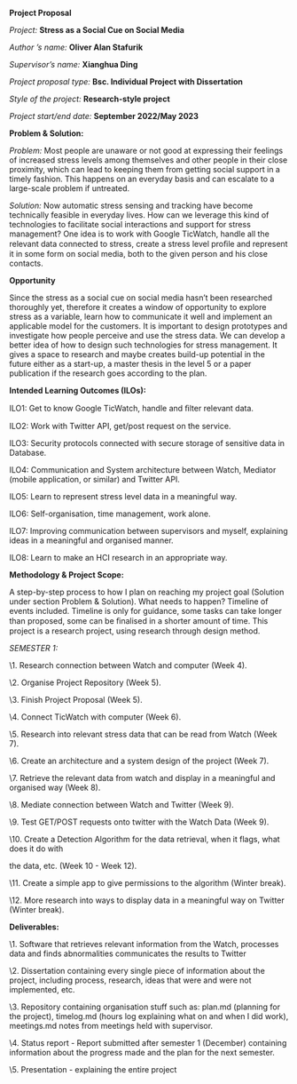 ﻿
**Project Proposal**

*Project:* **Stress as a Social Cue on Social Media**

*Author ’s name:* **Oliver Alan Stafurik**

*Supervisor’s name:* **Xianghua Ding**

*Project proposal type:* **Bsc. Individual Project with Dissertation**

*Style of the project:* **Research-style project**

*Project start/end date:* **September 2022/May 2023**

**Problem & Solution:**

*Problem:* Most people are unaware or not good at expressing their feelings of increased stress levels among themselves and other people in their close proximity, which can lead to keeping them from getting social support in a timely fashion. This happens on an everyday basis and can escalate to a large-scale problem if untreated.

*Solution:* Now automatic stress sensing and tracking have become technically feasible in everyday lives. How can we leverage this kind of technologies to facilitate social interactions and support for stress management? One idea is to work with Google TicWatch, handle all the relevant data connected to stress, create a stress level proﬁle and represent it in some form on social media, both to the given person and his close contacts.

**Opportunity**

Since the stress as a social cue on social media hasn’t been researched thoroughly yet, therefore it creates a window of opportunity to explore stress as a variable, learn how to communicate it well and implement an applicable model for the customers. It is important to design prototypes and investigate how people perceive and use the stress data. We can develop a better idea of how to design such technologies for stress management. It gives a space to research and maybe creates build-up potential in the future either as a start-up, a master thesis in the level 5 or a paper publication if the research goes according to the plan.

**Intended Learning Outcomes (ILOs):**

ILO1: Get to know Google TicWatch, handle and ﬁlter relevant data.

ILO2: Work with Twitter API, get/post request on the service.

ILO3: Security protocols connected with secure storage of sensitive data in Database.

ILO4: Communication and System architecture between Watch, Mediator (mobile application, or similar) and Twitter API.

ILO5: Learn to represent stress level data in a meaningful way.

ILO6: Self-organisation, time management, work alone.

ILO7: Improving communication between supervisors and myself, explaining ideas in a meaningful and organised manner.

ILO8: Learn to make an HCI research in an appropriate way.

**Methodology & Project Scope:**

A step-by-step process to how I plan on reaching my project goal (Solution under section Problem & Solution). What needs to happen? Timeline of events included. Timeline is only for guidance, some tasks can take longer than proposed, some can be ﬁnalised in a shorter amount of time. This project is a research project, using research through design method.

*SEMESTER 1:*

\1. Research connection between Watch and computer (Week 4).

\2. Organise Project Repository (Week 5).

\3. Finish Project Proposal (Week 5).

\4. Connect TicWatch with computer (Week 6).

\5. Research into relevant stress data that can be read from Watch (Week 7).

\6. Create an architecture and a system design of the project (Week 7).

\7. Retrieve the relevant data from watch and display in a meaningful and organised way (Week 8).

\8. Mediate connection between Watch and Twitter (Week 9).

\9. Test GET/POST requests onto twitter with the Watch Data (Week 9).

\10. Create a Detection Algorithm for the data retrieval, when it flags, what does it do with

the data, etc. (Week 10 - Week 12).

\11. Create a simple app to give permissions to the algorithm (Winter break).

\12. More research into ways to display data in a meaningful way on Twitter (Winter break).



**Deliverables:**

\1. Software that retrieves relevant information from the Watch, processes data and finds abnormalities communicates the results to Twitter

\2. Dissertation containing every single piece of information about the project, including process, research, ideas that were and were not implemented, etc.

\3. Repository containing organisation stuff such as: plan.md (planning for the project), timelog.md (hours log explaining what on and when I did work), meetings.md notes from meetings held with supervisor.

\4. Status report - Report submitted after semester 1 (December) containing information about the progress made and the plan for the next semester.

\5. Presentation - explaining the entire project

